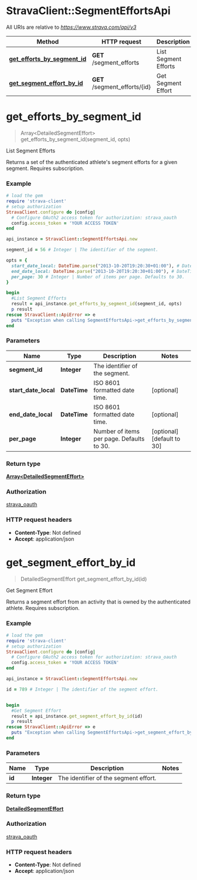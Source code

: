 # StravaClient::SegmentEffortsApi

All URIs are relative to *https://www.strava.com/api/v3*

Method | HTTP request | Description
------------- | ------------- | -------------
[**get_efforts_by_segment_id**](SegmentEffortsApi.md#get_efforts_by_segment_id) | **GET** /segment_efforts | List Segment Efforts
[**get_segment_effort_by_id**](SegmentEffortsApi.md#get_segment_effort_by_id) | **GET** /segment_efforts/{id} | Get Segment Effort


# **get_efforts_by_segment_id**
> Array&lt;DetailedSegmentEffort&gt; get_efforts_by_segment_id(segment_id, opts)

List Segment Efforts

Returns a set of the authenticated athlete's segment efforts for a given segment.  Requires subscription.

### Example
```ruby
# load the gem
require 'strava-client'
# setup authorization
StravaClient.configure do |config|
  # Configure OAuth2 access token for authorization: strava_oauth
  config.access_token = 'YOUR ACCESS TOKEN'
end

api_instance = StravaClient::SegmentEffortsApi.new

segment_id = 56 # Integer | The identifier of the segment.

opts = { 
  start_date_local: DateTime.parse("2013-10-20T19:20:30+01:00"), # DateTime | ISO 8601 formatted date time.
  end_date_local: DateTime.parse("2013-10-20T19:20:30+01:00"), # DateTime | ISO 8601 formatted date time.
  per_page: 30 # Integer | Number of items per page. Defaults to 30.
}

begin
  #List Segment Efforts
  result = api_instance.get_efforts_by_segment_id(segment_id, opts)
  p result
rescue StravaClient::ApiError => e
  puts "Exception when calling SegmentEffortsApi->get_efforts_by_segment_id: #{e}"
end
```

### Parameters

Name | Type | Description  | Notes
------------- | ------------- | ------------- | -------------
 **segment_id** | **Integer**| The identifier of the segment. | 
 **start_date_local** | **DateTime**| ISO 8601 formatted date time. | [optional] 
 **end_date_local** | **DateTime**| ISO 8601 formatted date time. | [optional] 
 **per_page** | **Integer**| Number of items per page. Defaults to 30. | [optional] [default to 30]

### Return type

[**Array&lt;DetailedSegmentEffort&gt;**](DetailedSegmentEffort.md)

### Authorization

[strava_oauth](../README.md#strava_oauth)

### HTTP request headers

 - **Content-Type**: Not defined
 - **Accept**: application/json



# **get_segment_effort_by_id**
> DetailedSegmentEffort get_segment_effort_by_id(id)

Get Segment Effort

Returns a segment effort from an activity that is owned by the authenticated athlete. Requires subscription.

### Example
```ruby
# load the gem
require 'strava-client'
# setup authorization
StravaClient.configure do |config|
  # Configure OAuth2 access token for authorization: strava_oauth
  config.access_token = 'YOUR ACCESS TOKEN'
end

api_instance = StravaClient::SegmentEffortsApi.new

id = 789 # Integer | The identifier of the segment effort.


begin
  #Get Segment Effort
  result = api_instance.get_segment_effort_by_id(id)
  p result
rescue StravaClient::ApiError => e
  puts "Exception when calling SegmentEffortsApi->get_segment_effort_by_id: #{e}"
end
```

### Parameters

Name | Type | Description  | Notes
------------- | ------------- | ------------- | -------------
 **id** | **Integer**| The identifier of the segment effort. | 

### Return type

[**DetailedSegmentEffort**](DetailedSegmentEffort.md)

### Authorization

[strava_oauth](../README.md#strava_oauth)

### HTTP request headers

 - **Content-Type**: Not defined
 - **Accept**: application/json



